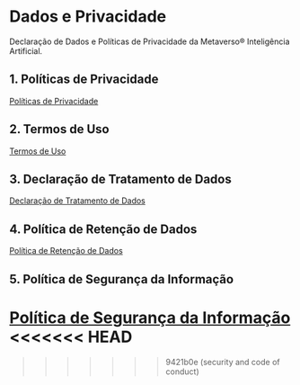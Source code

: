 # Dados e Privacidade
Declaração de Dados e Políticas de Privacidade da Metaverso® Inteligência Artificial.

## 1. Políticas de Privacidade
[Políticas de Privacidade](https://metaverso.tawk.help/article/pol%C3%ADticas-de-privacidade)

## 2. Termos de Uso
[Termos de Uso](https://metaverso.tawk.help/article/termos-de-uso)

## 3. Declaração de Tratamento de Dados
[Declaração de Tratamento de Dados](https://metaverso.tawk.help/article/declara%C3%A7%C3%A3o-de-tratamento-de-dados)

## 4. Política de Retenção de Dados
[Política de Retenção de Dados](https://metaverso.tawk.help/article/pol%C3%ADtica-de-reten%C3%A7%C3%A3o-de-dados)

## 5. Política de Segurança da Informação
[Política de Segurança da Informação](https://metaverso.tawk.help/article/pol%C3%ADticas-de-seguran%C3%A7a-da-informa%C3%A7%C3%A3o)
<<<<<<< HEAD
=======

>>>>>>> 9421b0e (security and code of conduct)
